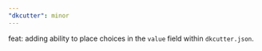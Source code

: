 ```yaml
---
"dkcutter": minor
---
```


feat: adding ability to place choices in the `value` field within `dkcutter.json`.
